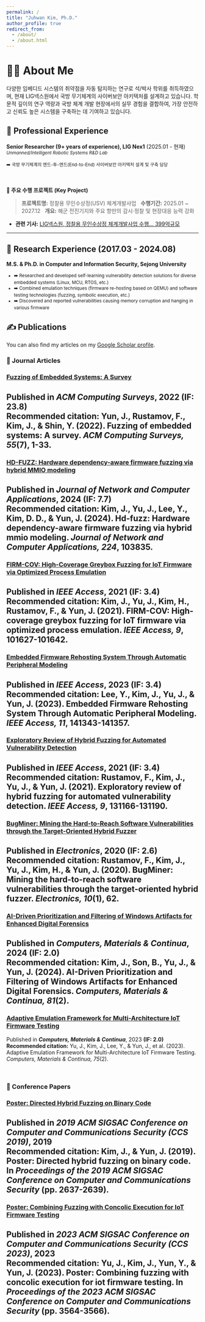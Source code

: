 ```yaml
---
permalink: /
title: "Juhwan Kim, Ph.D."
author_profile: true
redirect_from: 
  - /about/
  - /about.html
---
```

🙋‍♂️ About Me
======
다양한 임베디드 시스템의 취약점을 자동 탐지하는 연구로 석/박사 학위를 취득하였으며, 현재 LIG넥스원에서 국방 무기체계의 사이버보안 아키텍처를 설계하고 있습니다. 학문적 깊이의 연구 역량과 국방 체계 개발 현장에서의 실무 경험을 결합하여, 가장 안전하고 신뢰도 높은 시스템을 구축하는 데 기여하고 있습니다.

<!-- 🎓 Education
-----
<small>
  <em>- Ph.D. in Computer and Information Security, Sejong University, Seoul</em><br>
  <em>- M.S. in Computer and Information Security, Sejong University, Seoul</em>
</small> -->

💼 Professional Experience
-----
**Senior Researcher (9+ years of experience), LIG Nex1** (2025.01 - 현재)<br>
<small><em>Unmanned/Intelligent Robotic Systems R&D Lab</em></small>

<small>➡️ 국방 무기체계의 엔드-투-엔드(End-to-End) 사이버보안 아키텍처 설계 및 구축 담당</small>

<br>

**🚀 주요 수행 프로젝트 (Key Project)**
> **프로젝트명:** 정찰용 무인수상정(USV) 체계개발사업  
> **수행기간:** 2025.01 ~ 2027.12  
> **개요:** 해군 전진기지와 주요 항만의 감시·정찰 및 현장대응 능력 강화
- **관련 기사:** [LIG넥스원, 정찰용 무인수상정 체계개발사업 수행… 399억규모](https://www.yna.co.kr/view/AKR20241219088200003)

---
🔬 Research Experience (2017.03 - 2024.08)
-----
**M.S. & Ph.D. in Computer and Information Security, Sejong University**
<small>
  <ul>
    <li>➡️ Researched and developed self-learning vulnerability detection solutions for diverse embedded systems (Linux, MCU, RTOS, etc.)</li>
    <li>➡️ Combined emulation techniques (firmware re-hosting based on QEMU) and software testing technologies (fuzzing, symbolic execution, etc.)</li>
    <li>➡️ Discovered and reported vulnerabilities causing memory corruption and hanging in various firmware</li>
  </ul>
</small>


✍️ Publications
-----
You can also find my articles on my [Google Scholar profile](https://scholar.google.com/citations?hl=ko&user=RCyYhkEAAAAJ).

### 📄 Journal Articles

### [Fuzzing of Embedded Systems: A Survey](https://dl.acm.org/doi/10.1145/3538644)
Published in ***ACM Computing Surveys***, 2022 **(IF: 23.8)**<br>
**Recommended citation:** Yun, J., Rustamov, F., Kim, J., & Shin, Y. (2022). Fuzzing of embedded systems: A survey. *ACM Computing Surveys, 55*(7), 1-33.
---
### [HD-FUZZ: Hardware dependency-aware firmware fuzzing via hybrid MMIO modeling](https://www.sciencedirect.com/science/article/abs/pii/S1084804524000122)
Published in ***Journal of Network and Computer Applications***, 2024 **(IF: 7.7)**<br>
**Recommended citation:** Kim, J., Yu, J., Lee, Y., Kim, D. D., & Yun, J. (2024). Hd-fuzz: Hardware dependency-aware firmware fuzzing via hybrid mmio modeling. *Journal of Network and Computer Applications, 224*, 103835.
---
### [FIRM-COV: High-Coverage Greybox Fuzzing for IoT Firmware via Optimized Process Emulation](https://ieeexplore.ieee.org/abstract/document/9489311)
Published in ***IEEE Access***, 2021 **(IF: 3.4)**<br>
**Recommended citation:** Kim, J., Yu, J., Kim, H., Rustamov, F., & Yun, J. (2021). FIRM-COV: High-coverage greybox fuzzing for IoT firmware via optimized process emulation. *IEEE Access, 9*, 101627-101642.
---
### [Embedded Firmware Rehosting System Through Automatic Peripheral Modeling](https://ieeexplore.ieee.org/abstract/document/10356060)
Published in ***IEEE Access***, 2023 **(IF: 3.4)**<br>
**Recommended citation:** Lee, Y., Kim, J., Yu, J., & Yun, J. (2023). Embedded Firmware Rehosting System Through Automatic Peripheral Modeling. *IEEE Access, 11*, 141343-141357.
---
### [Exploratory Review of Hybrid Fuzzing for Automated Vulnerability Detection](https://ieeexplore.ieee.org/abstract/document/9541397)
Published in ***IEEE Access***, 2021 **(IF: 3.4)**<br>
**Recommended citation:** Rustamov, F., Kim, J., Yu, J., & Yun, J. (2021). Exploratory review of hybrid fuzzing for automated vulnerability detection. *IEEE Access, 9*, 131166-131190.
---
### [BugMiner: Mining the Hard-to-Reach Software Vulnerabilities through the Target-Oriented Hybrid Fuzzer](https://www.mdpi.com/2079-9292/10/1/62)
Published in ***Electronics***, 2020 **(IF: 2.6)**<br>
**Recommended citation:** Rustamov, F., Kim, J., Yu, J., Kim, H., & Yun, J. (2020). BugMiner: Mining the hard-to-reach software vulnerabilities through the target-oriented hybrid fuzzer. *Electronics, 10*(1), 62.
---
### [AI-Driven Prioritization and Filtering of Windows Artifacts for Enhanced Digital Forensics](https://www.techscience.com/cmc/v81n2/58674)
Published in ***Computers, Materials & Continua***, 2024 **(IF: 2.0)**<br>
**Recommended citation:** Kim, J., Son, B., Yu, J., & Yun, J. (2024). AI-Driven Prioritization and Filtering of Windows Artifacts for Enhanced Digital Forensics. *Computers, Materials & Continua, 81*(2).
---
### [Adaptive Emulation Framework for Multi-Architecture IoT Firmware Testing](https://www.techscience.com/cmc/v75n2/52069/html)
Published in ***Computers, Materials & Continua***, 2023 **(IF: 2.0)**<br>
**Recommended citation:** Yu, J., Kim, J., Lee, Y., & Yun, J., et al. (2023). Adaptive Emulation Framework for Multi-Architecture IoT Firmware Testing. *Computers, Materials & Continua, 75*(2).

<br>

### 🎤 Conference Papers

### [Poster: Directed Hybrid Fuzzing on Binary Code](https://dl.acm.org/doi/abs/10.1145/3319535.3363275)
Published in ***2019 ACM SIGSAC Conference on Computer and Communications Security (CCS 2019)***, 2019<br>
**Recommended citation:** Kim, J., & Yun, J. (2019). Poster: Directed hybrid fuzzing on binary code. In *Proceedings of the 2019 ACM SIGSAC Conference on Computer and Communications Security* (pp. 2637-2639).
---
### [Poster: Combining Fuzzing with Concolic Execution for IoT Firmware Testing](https://dl.acm.org/doi/abs/10.1145/3576915.3624373)
Published in ***2023 ACM SIGSAC Conference on Computer and Communications Security (CCS 2023)***, 2023<br>
**Recommended citation:** Yu, J., Kim, J., Yun, Y., & Yun, J. (2023). Poster: Combining fuzzing with concolic execution for iot firmware testing. In *Proceedings of the 2023 ACM SIGSAC Conference on Computer and Communications Security* (pp. 3564-3566).
---
 

<!-- This is the front page of a website that is powered by the [Academic Pages template](https://github.com/academicpages/academicpages.github.io) and hosted on GitHub pages. [GitHub pages](https://pages.github.com) is a free service in which websites are built and hosted from code and data stored in a GitHub repository, automatically updating when a new commit is made to the repository. This template was forked from the [Minimal Mistakes Jekyll Theme](https://mmistakes.github.io/minimal-mistakes/) created by Michael Rose, and then extended to support the kinds of content that academics have: publications, talks, teaching, a portfolio, blog posts, and a dynamically-generated CV. Incidentally, these same features make it a great template for anyone that needs to show off a professional template!

 You can fork [this template](https://github.com/academicpages/academicpages.github.io) right now, modify the configuration and Markdown files, add your own PDFs and other content, and have your own site for free, with no ads!

A data-driven personal website
======
Like many other Jekyll-based GitHub Pages templates, Academic Pages makes you separate the website's content from its form. The content & metadata of your website are in structured Markdown files, while various other files constitute the theme, specifying how to transform that content & metadata into HTML pages. You keep these various Markdown (.md), YAML (.yml), HTML, and CSS files in a public GitHub repository. Each time you commit and push an update to the repository, the [GitHub pages](https://pages.github.com/) service creates static HTML pages based on these files, which are hosted on GitHub's servers free of charge.

Many of the features of dynamic content management systems (like Wordpress) can be achieved in this fashion, using a fraction of the computational resources and with far less vulnerability to hacking and DDoSing. You can also modify the theme to your heart's content without touching the content of your site. If you get to a point where you've broken something in Jekyll/HTML/CSS beyond repair, your Markdown files describing your talks, publications, etc. are safe. You can rollback the changes or even delete the repository and start over - just be sure to save the Markdown files! You can also write scripts that process the structured data on the site, such as [this one](https://github.com/academicpages/academicpages.github.io/blob/master/talkmap.ipynb) that analyzes metadata in pages about talks to display [a map of every location you've given a talk](https://academicpages.github.io/talkmap.html).

For those users that need more advanced functionality, the template also supports the following popular tools:
- [MathJax](https://www.mathjax.org/) for mathematical equations
- [Mermaid](https://mermaid.js.org/) for diagraming
- [Plotly](https://plotly.com/javascript/) for plotting

Getting started
======
1. Register a GitHub account if you don't have one and confirm your e-mail (required!)
1. Fork [this template](https://github.com/academicpages/academicpages.github.io) by clicking the "Use this template" button in the top right. 
1. Go to the repository's settings (rightmost item in the tabs that start with "Code", should be below "Unwatch"). Rename the repository "[your GitHub username].github.io", which will also be your website's URL.
1. Set site-wide configuration and create content & metadata (see below -- also see [this set of diffs](http://archive.is/3TPas) showing what files were changed to set up [an example site](https://getorg-testacct.github.io) for a user with the username "getorg-testacct")
1. Upload any files (like PDFs, .zip files, etc.) to the files/ directory. They will appear at https://[your GitHub username].github.io/files/example.pdf.  
1. Check status by going to the repository settings, in the "GitHub pages" section

Site-wide configuration
------
The main configuration file for the site is in the base directory in [_config.yml](https://github.com/academicpages/academicpages.github.io/blob/master/_config.yml), which defines the content in the sidebars and other site-wide features. You will need to replace the default variables with ones about yourself and your site's github repository. The configuration file for the top menu is in [_data/navigation.yml](https://github.com/academicpages/academicpages.github.io/blob/master/_data/navigation.yml). For example, if you don't have a portfolio or blog posts, you can remove those items from that navigation.yml file to remove them from the header. 

Create content & metadata
------
For site content, there is one Markdown file for each type of content, which are stored in directories like _publications, _talks, _posts, _teaching, or _pages. For example, each talk is a Markdown file in the [_talks directory](https://github.com/academicpages/academicpages.github.io/tree/master/_talks). At the top of each Markdown file is structured data in YAML about the talk, which the theme will parse to do lots of cool stuff. The same structured data about a talk is used to generate the list of talks on the [Talks page](https://academicpages.github.io/talks), each [individual page](https://academicpages.github.io/talks/2012-03-01-talk-1) for specific talks, the talks section for the [CV page](https://academicpages.github.io/cv), and the [map of places you've given a talk](https://academicpages.github.io/talkmap.html) (if you run this [python file](https://github.com/academicpages/academicpages.github.io/blob/master/talkmap.py) or [Jupyter notebook](https://github.com/academicpages/academicpages.github.io/blob/master/talkmap.ipynb), which creates the HTML for the map based on the contents of the _talks directory).

**Markdown generator**

The repository includes [a set of Jupyter notebooks](https://github.com/academicpages/academicpages.github.io/tree/master/markdown_generator
) that converts a CSV containing structured data about talks or presentations into individual Markdown files that will be properly formatted for the Academic Pages template. The sample CSVs in that directory are the ones I used to create my own personal website at stuartgeiger.com. My usual workflow is that I keep a spreadsheet of my publications and talks, then run the code in these notebooks to generate the Markdown files, then commit and push them to the GitHub repository.

How to edit your site's GitHub repository
------
Many people use a git client to create files on their local computer and then push them to GitHub's servers. If you are not familiar with git, you can directly edit these configuration and Markdown files directly in the github.com interface. Navigate to a file (like [this one](https://github.com/academicpages/academicpages.github.io/blob/master/_talks/2012-03-01-talk-1.md) and click the pencil icon in the top right of the content preview (to the right of the "Raw | Blame | History" buttons). You can delete a file by clicking the trashcan icon to the right of the pencil icon. You can also create new files or upload files by navigating to a directory and clicking the "Create new file" or "Upload files" buttons. 

Example: editing a Markdown file for a talk
![Editing a Markdown file for a talk](/images/editing-talk.png)

For more info
------
More info about configuring Academic Pages can be found in [the guide](https://academicpages.github.io/markdown/), the [growing wiki](https://github.com/academicpages/academicpages.github.io/wiki), and you can always [ask a question on GitHub](https://github.com/academicpages/academicpages.github.io/discussions). The [guides for the Minimal Mistakes theme](https://mmistakes.github.io/minimal-mistakes/docs/configuration/) (which this theme was forked from) might also be helpful. -->
